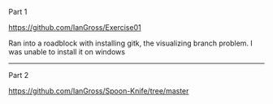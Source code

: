Part 1

https://github.com/IanGross/Exercise01

Ran into a roadblock with installing gitk, the visualizing branch problem. I was unable to install it on windows

----------------------------------------------------------------------------------------------------------------------------------------

Part 2

https://github.com/IanGross/Spoon-Knife/tree/master

